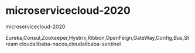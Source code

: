 # microservicecloud-2020
microservicecloud-2020

Eureka,Consul,Zookeeper,Hystrix,Ribbon,OpenFeign,GateWay,Config,Bus,Stream
cloudalibaba-nacos,cloudalibaba-sentinel
